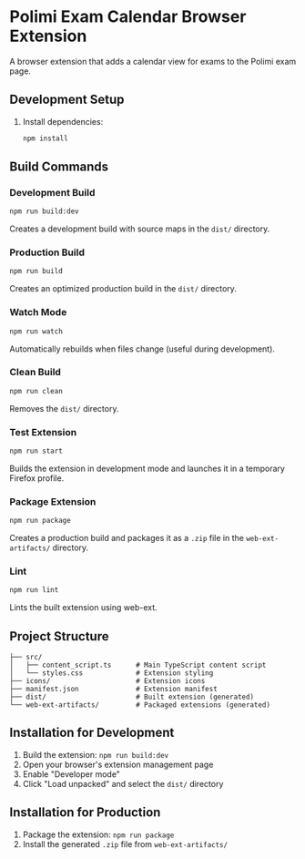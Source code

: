 # Polimi Exam Calendar Browser Extension

A browser extension that adds a calendar view for exams to the Polimi exam page.

## Development Setup

1. Install dependencies:
   ```bash
   npm install
   ```

## Build Commands

### Development Build
```bash
npm run build:dev
```
Creates a development build with source maps in the `dist/` directory.

### Production Build
```bash
npm run build
```
Creates an optimized production build in the `dist/` directory.

### Watch Mode
```bash
npm run watch
```
Automatically rebuilds when files change (useful during development).

### Clean Build
```bash
npm run clean
```
Removes the `dist/` directory.

### Test Extension
```bash
npm run start
```
Builds the extension in development mode and launches it in a temporary Firefox profile.

### Package Extension
```bash
npm run package
```
Creates a production build and packages it as a `.zip` file in the `web-ext-artifacts/` directory.

### Lint
```bash
npm run lint
```
Lints the built extension using web-ext.

## Project Structure

```
├── src/
│   ├── content_script.ts      # Main TypeScript content script
│   └── styles.css             # Extension styling
├── icons/                     # Extension icons
├── manifest.json              # Extension manifest
├── dist/                      # Built extension (generated)
└── web-ext-artifacts/         # Packaged extensions (generated)
```

## Installation for Development

1. Build the extension: `npm run build:dev`
2. Open your browser's extension management page
3. Enable "Developer mode"
4. Click "Load unpacked" and select the `dist/` directory

## Installation for Production

1. Package the extension: `npm run package`
2. Install the generated `.zip` file from `web-ext-artifacts/`

